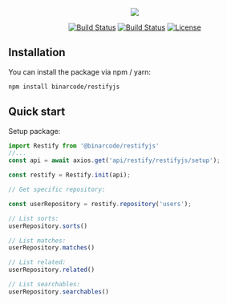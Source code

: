 <p align="center"><img src="http://restify.binarcode.com/assets/img/logo.png"></p>

<p align="center">
    <a href="https://github.com/BinarCode/laravel-restify/actions"><img src="https://github.com/BinarCode/laravel-restify/workflows/tests/badge.svg" alt="Build Status"></a>
    <a href="https://badge.fury.io/js/%40binarcode%2Frestifyjs.svg"><img src="https://badge.fury.io/js/%40binarcode%2Frestifyjs.svg" alt="Build Status"></a>
    <a href="https://packagist.org/packages/binaryk/laravel-restify"><img src="https://poser.pugx.org/binaryk/laravel-restify/license.svg" alt="License"></a>
</p>


## Installation

You can install the package via npm / yarn:

```bash
npm install binarcode/restifyjs
```

## Quick start

Setup package:

```js
import Restify from '@binarcode/restifyjs'
//...
const api = await axios.get('api/restify/restifyjs/setup');

const restify = Restify.init(api);

// Get specific repository:

const userRepository = restify.repository('users');

// List sorts:
userRepository.sorts()

// List matches:
userRepository.matches()

// List related:
userRepository.related()

// List searchables:
userRepository.searchables()
```
